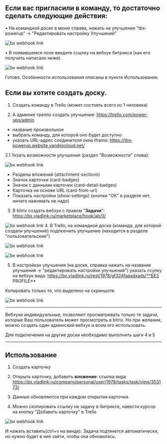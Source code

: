 ## Если вас пригласили в команду, то достаточно сделать следующие действия:

• На командной доске в меню справа, нажать на улучшение "tbx-powerup" -> 
"Редактировать настройку Улучшений"

![bx webhook link](screens/1.png)

• В появившемся поле введите ссылку на вебхук битрикса (как его получить написано ниже).

![bx webhook link](screens/2.png)

Готово. Особенности использования описаны в пункте Использование.

## Если вы хотите создать доску.

1. Создать команду в Trello (может состоять всего из 1 человека)


2. А админке трелло создать улучшение: https://trello.com/power-ups/admin
- название произвольное
- выбрать команду, для которой оно будет доступно
- указать URL-адрес соединителя окна iframe: https://tbx-powerup.website.yandexcloud.net/

2.1 Укзать возможности улучшения (раздел "Возможности" слева):

![bx webhook link](screens/Screenshot_3.png)
- Разделы вложений (attachment-sections)
- Значок карточки (card-badges)
- Значок с данными карточки (card-detail-badges)
- Карточка на основе URL (card-from-url)
- Показать настройки (show-settings)
(кнопки "ОК" в разделе нет, ничего нажимать не надо)

3. В bitrix создать вебхук с правом "**Задачи**": https://bx.vladlink.ru/marketplace/hook/ap/0/

![bx webhook link](screens/Screenshot_4.png)
4. В Trello, на командной доске (команда, для которой создали улучшение)
подлкючить улучшение (находится в разделе "пользовательские")

![bx webhook link](screens/Screenshot_5.png)

![bx webhook link](screens/Screenshot_6.png)

5. В настройках улучшения (на доске, справка нажать на название улучшения
-> "редактировать настройки улучшений") указать ссулку на вебхук вида: 
https://bx.vladlink.ru/rest/1978/gf324faasdxads/**БЕЗ PROFILE**

Копировать только то, что выделено на скриншоте. 

![bx webhook link](screens/Screenshot%20from%202019-12-23%2019-11-21.png)



---


Вебхуки индивидуальные, позволяют просматривать только те задачи,
которые Ваш пользователь может просмотреть в bitrix. Но при желании,
можно создать один админский вебхук и всем его использовать.

Для подключения на другие доски необходимо выполнить шаги 4 и 5

---

## Использование

1. Создать карточку

2. Открыть карточку, добавить **вложение**: ссылка вида
https://bx.vladlink.ru/company/personal/user/1978/tasks/task/view/353173/

3. Данные обновляются при каждом открытии карточки.

4. Можно скопировать ссылку на задачу в битриксе, навести курсор на кнопку "Добавить карточку" в Trello

![bx webhook link](screens/Screenshot_7.png)

И нажать вставить(ctrl+v на винде). Задача подтянется автоматически, но нужно будет в неё зайти, чтобы она обновилась.
